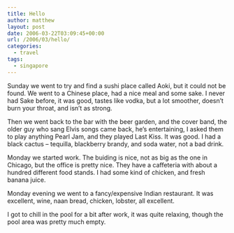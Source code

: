 ```yaml
---
title: Hello
author: matthew
layout: post
date: 2006-03-22T03:09:45+00:00
url: /2006/03/hello/
categories:
  - travel
tags:
  - singapore
---
```

Sunday we went to try and find a sushi place called Aoki, but it could not be found. We went to a Chinese place, had a nice meal and some sake. I never had Sake before, it was good, tastes like vodka, but a lot smoother, doesn&#8217;t burn your throat, and isn&#8217;t as strong.

Then we went back to the bar with the beer garden, and the cover band, the older guy who sang Elvis songs came back, he&#8217;s entertaining, I asked them to play anything Pearl Jam, and they played Last Kiss. It was good. I had a black cactus &#8211; tequilla, blackberry brandy, and soda water, not a bad drink.

Monday we started work. The buiding is nice, not as big as the one in Chicago, but the office is pretty nice. They have a caffeteria with about a hundred different food stands. I had some kind of chicken, and fresh banana juice.

Monday evening we went to a fancy/expensive Indian restaurant. It was excellent, wine, naan bread, chicken, lobster, all excellent. 

I got to chill in the pool for a bit after work, it was quite relaxing, though the pool area was pretty much empty.